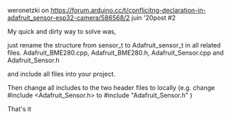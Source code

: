 
weronetzki  on https://forum.arduino.cc/t/conflicitng-declaration-in-adafruit_sensor-esp32-camera/586568/2
juin '20post #2

My quick and dirty way to solve was,

just rename the structure from sensor_t to Adafruit_sensor_t in all related files.
Adafruit_BME280.cpp, Adafruit_BME280.h, Adafruit_Sensor.cpp and Adafruit_Sensor.h

and include all files into your project.

Then change all includes to the two header files to locally (e.g. change
#include <Adafruit_Sensor.h>
to
#include "Adafruit_Sensor.h"
)

That's it
